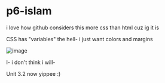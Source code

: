 # p6-islam
i love how github considers this more css than html cuz ig it is

CSS has "variables" the hell- i just want colors and margins

![image](https://github.com/school-projects-org/p6-islam/assets/49382935/99e3bcd9-19f6-40c4-baa2-e27600316230)

I- i don't think i will-


Unit 3.2 now yippee :)
